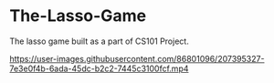 # The-Lasso-Game
The lasso game built as a part of CS101 Project.


https://user-images.githubusercontent.com/86801096/207395327-7e3e0f4b-6ada-45dc-b2c2-7445c3100fcf.mp4

